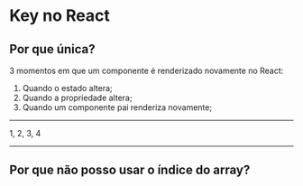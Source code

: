 # Key no React

## Por que única?

3 momentos em que um componente é renderizado novamente no React:

1. Quando o estado altera;
2. Quando a propriedade altera;
3. Quando um componente pai renderiza novamente;

---

1, 2, 3, 4

---

## Por que não posso usar o índice do array?
